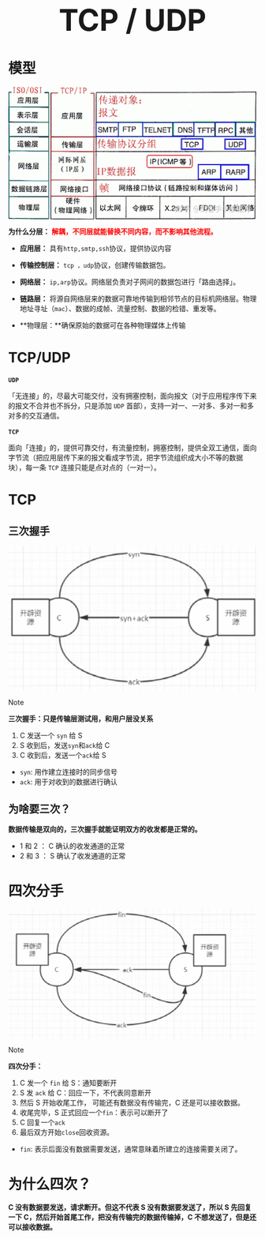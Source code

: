  <h1 style="font-size:60px;text-align:center;">TCP / UDP</h1>

# 模型

<p style="text-align:center;"><img src="../../image/tcp_ip/tcp_protocol.jpg" align="middle" /></p>


**为什么分层：** <span style="color:red;font-weight:bold"> 解耦，不同层就能替换不同内容，而不影响其他流程。 </span>

- **应用层：** 具有`http,smtp,ssh`协议，提供协议内容

- **传输控制层：** `tcp ，udp`协议，创建传输数据包。

- **网络层：** `ip,arp`协议。网络层负责对子网间的数据包进行「路由选择」。

- **链路层：** 将源自网络层来的数据可靠地传输到相邻节点的目标机网络层。物理地址寻址（`mac`）、数据的成帧、流量控制、数据的检错、重发等。

- **物理层：**确保原始的数据可在各种物理媒体上传输

# TCP/UDP

**`UDP`**

「无连接」的，尽最大可能交付，没有拥塞控制，面向报文（对于应用程序传下来的报文不合并也不拆分，只是添加 `UDP` 首部），支持一对一、一对多、多对一和多对多的交互通信。

**`TCP`**

面向「连接」的，提供可靠交付，有流量控制，拥塞控制，提供全双工通信，面向字节流（把应用层传下来的报文看成字节流，把字节流组织成大小不等的数据块），每一条 `TCP` 连接只能是点对点的（一对一）。


# TCP

## 三次握手

<p style="text-align:center;"><img src="../../image/tcp_ip/link.png" align="middle" /></p>

> [!note]
> **三次握手：只是传输层测试用，和用户层没关系**
> 1. C 发送一个 `syn` 给 S
> 1. S 收到后，发送`syn`和`ack`给 C
> 1. C 收到后，发送一个`ack`给 S
> - `syn`: 用作建立连接时的同步信号
> - `ack`: 用于对收到的数据进行确认
>

## 为啥要三次？

**数据传输是双向的，三次握手就能证明双方的收发都是正常的。**
- 1 和 2 ： C 确认的收发通道的正常
- 2 和 3 ： S 确认了收发通道的正常

# 四次分手

<p style="text-align:center;"><img src="../../image/tcp_ip/break.png" align="middle" /></p>


>[!note]
> **四次分手：**
> 1. C 发一个 `fin` 给 S：通知要断开
> 1. S 发 `ack` 给 C：回应一下，不代表同意断开
> 1. 然后 S 开始收尾工作， 可能还有数据没有传输完，C 还是可以接收数据。
> 1. 收尾完毕，S 正式回应一个`fin`：表示可以断开了
> 1. C 回复一个`ack`
> 1. 最后双方开始`close`回收资源。
> - `fin`: 表示后面没有数据需要发送，通常意昧着所建立的连接需要关闭了。

# 为什么四次？

**C 没有数据要发送，请求断开。但这不代表 S 没有数据要发送了，所以 S 先回复一下 C，然后开始首尾工作，把没有传输完的数据传输掉，C 不想发送了，但是还可以接收数据。**

